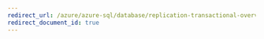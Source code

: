 ```yaml
---
redirect_url: /azure/azure-sql/database/replication-transactional-overview
redirect_document_id: true
---
```

